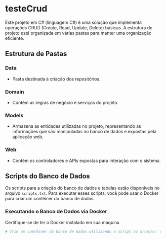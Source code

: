 # testeCrud

Este projeto em C# (linguagem C#) é uma solução que implementa operações CRUD (Create, Read, Update, Delete) básicas. A estrutura do projeto está organizada em várias pastas para manter uma organização eficiente.

## Estrutura de Pastas

### Data
- Pasta destinada à criação dos repositórios.
  
### Domain
- Contém as regras de negócio e serviços do projeto.

### Models
- Armazena as entidades utilizadas no projeto, representando as informações que são manipuladas no banco de dados e expostas pela aplicação web.

### Web
- Contém os controladores e APIs expostas para interação com o sistema.

## Scripts do Banco de Dados

Os scripts para a criação do banco de dados e tabelas estão disponíveis no arquivo `scripts.txt`. Para executar esses scripts, você pode usar o Docker para criar um contêiner do banco de dados.

### Executando o Banco de Dados via Docker

Certifique-se de ter o Docker instalado em sua máquina.

```bash
# Crie um contêiner do banco de dados utilizando o script no arquivo 'scripts.txt'
